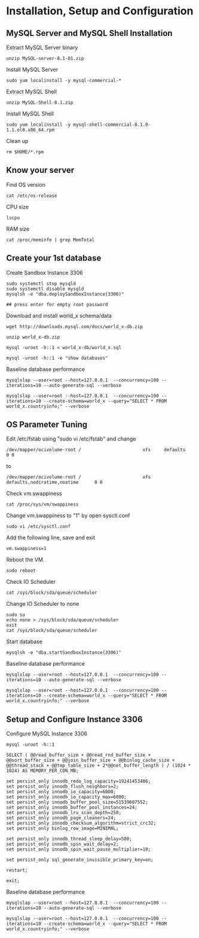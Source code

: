 # Installation, Setup and Configuration
## MySQL Server and MySQL Shell Installation
Extract MySQL Server binary
```
unzip MySQL-server-8.1-01.zip
```
Install MySQL Server
```
sudo yum localinstall -y mysql-commercial-*
```
Extract MySQL Shell
```
unzip MySQL-Shell-8.1.zip
```
Install MySQL Shell
```
sudo yum localinstall -y mysql-shell-commercial-8.1.0-1.1.el8.x86_64.rpm
```
Clean up
```
rm $HOME/*.rpm
```
## Know your server
Find OS version
```
cat /etc/os-release
```
CPU size
```
lscpu
```
RAM size
```
cat /proc/meminfo | grep MemTotal
```
## Create your 1st database 
Create Sandbox Instance 3306
```
sudo systemctl stop mysqld
sudo systemctl disable mysqld
mysqlsh -e "dba.deploySandboxInstance(3306)"

## press enter for empty root password

```
Download and install world_x schema/data
```
wget http://downloads.mysql.com/docs/world_x-db.zip

unzip world_x-db.zip

mysql -uroot -h::1 < world_x-db/world_x.sql

mysql -uroot -h::1 -e "show databases"
```
Baseline database performance
```
mysqlslap --user=root --host=127.0.0.1  --concurrency=100 --iterations=10 --auto-generate-sql --verbose

mysqlslap --user=root --host=127.0.0.1  --concurrency=100 --iterations=10 --create-schema=world_x --query="SELECT * FROM world_x.countryinfo;" --verbose
```
## OS Parameter Tuning
Edit /etc/fstab using "sudo vi /etc/fstab" and change 
```
/dev/mapper/ocivolume-root /                       xfs     defaults        0 0
```
to
```
/dev/mapper/ocivolume-root /                       xfs     defaults,nodiratime,noatime      0 0
```
Check vm.swappiness
```
cat /proc/sys/vm/swappiness
```
Change vm.swappiness to "1" by open sysctl.conf
```
sudo vi /etc/sysctl.conf
```
Add the following line, save and exit
```
vm.swappiness=1
```
Reboot the VM.
```
sudo reboot
```
Check IO Scheduler
```
cat /sys/block/sda/queue/scheduler
```
Change IO Scheduler to none
```
sudo su
echo none > /sys/block/sda/queue/scheduler
exit
cat /sys/block/sda/queue/scheduler
```
Start database
```
mysqlsh -e "dba.startSandboxInstance(3306)"
```
Baseline database performance
```
mysqlslap --user=root --host=127.0.0.1  --concurrency=100 --iterations=10 --auto-generate-sql --verbose

mysqlslap --user=root --host=127.0.0.1  --concurrency=100 --iterations=10 --create-schema=world_x --query="SELECT * FROM world_x.countryinfo;" --verbose
```
## Setup and Configure Instance 3306
Configure MySQL Instance 3306
```
mysql -uroot -h::1

SELECT ( @@read_buffer_size + @@read_rnd_buffer_size + @@sort_buffer_size + @@join_buffer_size + @@binlog_cache_size + @@thread_stack + @@tmp_table_size + 2*@@net_buffer_length ) / (1024 * 1024) AS MEMORY_PER_CON_MB;

set persist_only innodb_redo_log_capacity=19241453486;
set persist_only innodb_flush_neighbors=2;
set persist_only innodb_io_capacity=6000;
set persist_only innodb_io_capacity_max=6000;
set persist_only innodb_buffer_pool_size=51539607552;
set persist_only innodb_buffer_pool_instances=24;
set persist_only innodb_lru_scan_depth=250;
set persist_only innodb_page_cleaners=24;
set persist_only innodb_checksum_algorithm=strict_crc32;
set persist_only binlog_row_image=MINIMAL;

set persist_only innodb_thread_sleep_delay=500; 
set persist_only innodb_spin_wait_delay=2;
set persist_only innodb_spin_wait_pause_multiplier=10;

set persist_only sql_generate_invisible_primary_key=on;

restart;

exit;
```
Baseline database performance
```
mysqlslap --user=root --host=127.0.0.1  --concurrency=100 --iterations=10 --auto-generate-sql --verbose

mysqlslap --user=root --host=127.0.0.1  --concurrency=100 --iterations=10 --create-schema=world_x --query="SELECT * FROM world_x.countryinfo;" --verbose
```

